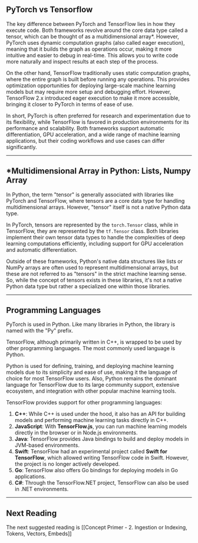 
## PyTorch vs Tensorflow

The key difference between PyTorch and TensorFlow lies in how they execute code. Both frameworks revolve around the core data type called a tensor, which can be thought of as a multidimensional array*. However, PyTorch uses dynamic computation graphs (also called eager execution), meaning that it builds the graph as operations occur, making it more intuitive and easier to debug in real-time. This allows you to write code more naturally and inspect results at each step of the process.

On the other hand, TensorFlow traditionally uses static computation graphs, where the entire graph is built before running any operations. This provides optimization opportunities for deploying large-scale machine learning models but may require more setup and debugging effort. However, TensorFlow 2.x introduced eager execution to make it more accessible, bringing it closer to PyTorch in terms of ease of use.

In short, PyTorch is often preferred for research and experimentation due to its flexibility, while TensorFlow is favored in production environments for its performance and scalability. Both frameworks support automatic differentiation, GPU acceleration, and a wide range of machine learning applications, but their coding workflows and use cases can differ significantly.

---

## \*Multidimensional Array in Python: Lists, Numpy Array

In Python, the term "tensor" is generally associated with libraries like PyTorch and TensorFlow, where tensors are a core data type for handling multidimensional arrays. However, "tensor" itself is not a native Python data type.

In PyTorch, tensors are represented by the `torch.Tensor` class, while in TensorFlow, they are represented by the `tf.Tensor` class. Both libraries implement their own tensor data types to handle the complexities of deep learning computations efficiently, including support for GPU acceleration and automatic differentiation.

Outside of these frameworks, Python's native data structures like lists or NumPy arrays are often used to represent multidimensional arrays, but these are not referred to as "tensors" in the strict machine learning sense. So, while the concept of tensors exists in these libraries, it's not a native Python data type but rather a specialized one within those libraries.

---

## Programming Languages

PyTorch is used in Python. Like many libraries in Python, the library is named with the "Py" prefix.

TensorFlow, although primarily written in C++, is wrapped to be used by other programming languages. The most commonly used language  is Python. 

Python is used for defining, training, and deploying machine learning models due to its simplicity and ease of use, making it the language of choice for most TensorFlow users. Also, Python remains the dominant language for TensorFlow due to its large community support, extensive ecosystem, and integration with other popular machine learning tools.

TensorFlow provides support for other programming languages:

1. **C++**: While C++ is used under the hood, it also has an API for building models and performing machine learning tasks directly in C++.
2. **JavaScript**: With **TensorFlow.js**, you can run machine learning models directly in the browser or in Node.js environments.
3. **Java**: TensorFlow provides Java bindings to build and deploy models in JVM-based environments.
4. **Swift**: TensorFlow had an experimental project called **Swift for TensorFlow**, which allowed writing TensorFlow code in Swift. However, the project is no longer actively developed.
5. **Go**: TensorFlow also offers Go bindings for deploying models in Go applications.
6. **C#**: Through the TensorFlow.NET project, TensorFlow can also be used in .NET environments.


----

## Next Reading

The next suggested reading is [[Concept Primer - 2. Ingestion or Indexing, Tokens, Vectors, Embeds]]